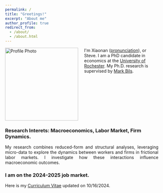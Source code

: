 ```yaml
---
permalink: /
title: "Greetings!"
excerpt: "About me"
author_profile: true
redirect_from: 
  - /about/
  - /about.html
---
```

<img src="/images/profile_1a.jpg" alt="Profile Photo" style="width:240px; float:left; margin-right:20px;">

I'm Xiaonan ([pronunciation](https://translate.google.com/?hl=zh-CN&sl=zh-CN&tl=en&text=潇南&op=translate)), or Steve. 
I am a PhD candidate in economics at the [University of Rochester](http://www.sas.rochester.edu/eco/index.html). My Ph.D. research is supervised by [Mark Bils](https://sites.google.com/view/markbils/research).

<div style="clear:both;"></div>

### Research Interets: Macroeconomics, Labor Market, Firm Dynamics. 
<p style="text-align: justify;">
My research combines reduced-form and structural analyses, leveraging micro-data to explore the dynamics between workers and firms in frictional labor markets. I investigate how these interactions influence macroeconomic outcomes.
</p>

### I am on the 2024-2025 job market.

Here is my [Curriculum Vitae](https://SteveShelnanMa.github.io/CV/cv.pdf) updated on 10/16/2024.

